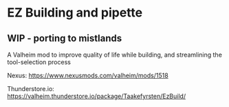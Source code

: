 # EZ Building and pipette
## WIP - porting to mistlands
A Valheim mod to improve quality of life while building, and streamlining the tool-selection process

Nexus:            https://www.nexusmods.com/valheim/mods/1518

Thunderstore.io:  https://valheim.thunderstore.io/package/Taakefyrsten/EzBuild/

